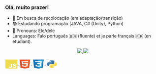 ### Olá, muito prazer!

- 🔭 Em busca de recolocação (em adaptação/transição)
- 📚 Estudando programação (JAVA, C# (Unity), Python)
- 🤗 Pronouns: Ele/dele
- Languages: Falo português 🇧🇷 (fluente) et je parle français 🇫🇷 (en étudiant).

<div align="center">
  <a href="https://github.com/luccasfonseca">
  <img height="180em" src="https://github-readme-stats.vercel.app/api?username=luccasfonseca&show_icons=true&theme=dracula&include_all_commits=true&count_private=true"/>
  <img height="180em" src="https://github-readme-stats.vercel.app/api/top-langs/?username=luccasfonseca&layout=compact&langs_count=7&theme=dracula"/>
</div>

<div style="display: inline_block"><br>
  <img align="center" alt="Luccas-Js" height="30" width="40" src="https://raw.githubusercontent.com/devicons/devicon/master/icons/javascript/javascript-plain.svg">
  <img align="center" alt="Luccas-HTML" height="30" width="40" src="https://raw.githubusercontent.com/devicons/devicon/master/icons/html5/html5-original.svg">
  <img align="center" alt="Luccas-CSS" height="30" width="40" src="https://raw.githubusercontent.com/devicons/devicon/master/icons/css3/css3-original.svg">
  <img align="center" alt="Luccas-Python" height="30" width="40" src="https://raw.githubusercontent.com/devicons/devicon/master/icons/python/python-original.svg">
</div>
